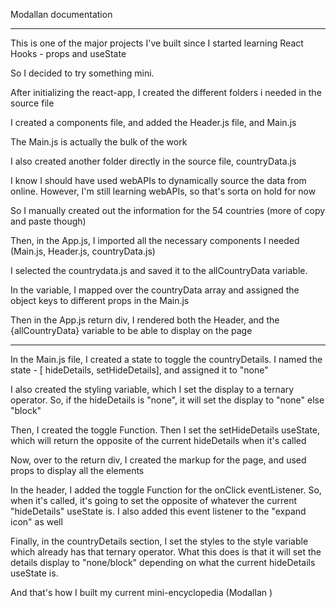 Modallan documentation
***

This is one of the major projects I've built since I started learning React Hooks - props and useState

So I decided to try something mini.

After initializing the react-app, I created the different folders i needed in the source file

I created a components file, and added the Header.js file, and Main.js

The Main.js is actually the bulk of the work

I also created another folder directly in the source file, countryData.js

I know I should have used webAPIs to dynamically source the data from online. However, I'm still learning webAPIs, so that's sorta on hold for now

So I manually created out the information for the 54 countries (more of copy and paste though)

Then, in the App.js, I imported all the necessary components I needed (Main.js, Header.js, countryData.js)

I selected the countrydata.js and saved it to the allCountryData variable.

In the variable, I mapped over the countryData array and assigned the object keys to different props in the Main.js

Then in the App.js return div, I rendered both the Header, and the {allCountryData} variable to be able to display on the page 
***
In the Main.js file, I created a state to toggle the countryDetails. I named the state - [ hideDetails, setHideDetails], and assigned it to "none"

I also created the styling variable, which I set the display to a ternary operator. So, if the hideDetails is "none", it will set the display to "none" else "block"

Then, I created the toggle Function.
Then I set the setHideDetails useState, which will return the opposite of the current hideDetails when it's called

Now, over to the return div, I created the markup for the page, and used props to display all the elements

In the header, I added the toggle Function for the onClick eventListener. So, when it's called, it's going to set the opposite of whatever the current "hideDetails" useState is. I also added this event listener to the "expand icon" as well

Finally, in the countryDetails section, I set the styles to the style variable which already has that ternary operator.
What this does is that it will set the details display to "none/block" depending on what the current hideDetails useState is.

And that's how I built my current mini-encyclopedia (Modallan )
